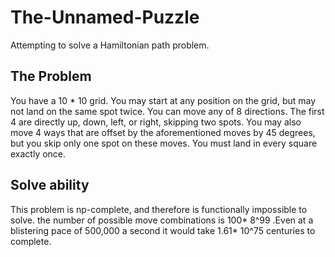 # The-Unnamed-Puzzle
Attempting to solve a Hamiltonian path problem.
## The Problem
You have a 10 * 10 grid. You may start at any position on the grid, but may not land on the same spot twice. You can move any of 8 directions. The first 4 are directly up, down, left, or right, skipping two spots. You may also move 4 ways that are offset by the aforementioned moves by 45 degrees, but you skip only one spot on these moves. You must land in every square exactly once.
## Solve ability
This problem is np-complete, and therefore is functionally impossible to solve. the number of possible move combinations is 100* 8^99 .Even at a blistering pace of 500,000 a second it would take 1.61* 10^75 centuries to complete.
